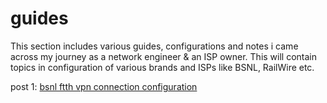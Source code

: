 # guides
This section includes various guides,  configurations and notes i came across my journey as a network engineer & an ISP owner.
This will contain topics in configuration of various brands and ISPs like BSNL, RailWire etc.

post 1: <a href="https://github.com/praveengite/guides/blob/main/bsnl%20ftth%20vpn%20connection%20configuration">bsnl ftth vpn connection configuration</a>
